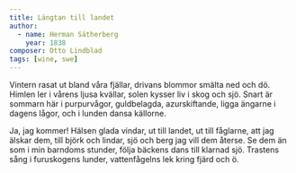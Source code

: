 ```yaml
---
title: Längtan till landet
author:
  - name: Herman Sätherberg
    year: 1838
composer: Otto Lindblad
tags: [wine, swe]
---
```


Vintern rasat ut bland våra fjällar,
drivans blommor smälta ned och dö.
Himlen ler i vårens ljusa kvällar,
solen kysser liv i skog och sjö.
Snart är sommarn här i purpurvågor,
guldbelagda, azurskiftande,
ligga ängarne i dagens lågor,
och i lunden dansa källorne.

Ja, jag kommer! Hälsen glada vindar,
ut till landet, ut till fåglarne,
att jag älskar dem, till björk och lindar,
sjö och berg jag vill dem återse.
Se dem än som i min barndoms stunder,
följa bäckens dans till klarnad sjö.
Trastens sång i furuskogens lunder,
vattenfågelns lek kring fjärd och ö.
